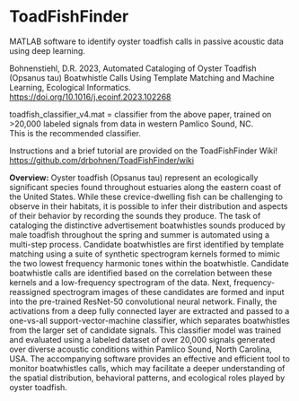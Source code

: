 # ToadFishFinder
MATLAB software to identify oyster toadfish calls in passive acoustic data using deep learning. 

Bohnenstiehl, D.R. 2023, Automated Cataloging of Oyster Toadfish (Opsanus tau) Boatwhistle Calls Using Template Matching and Machine Learning, Ecological Informatics. https://doi.org/10.1016/j.ecoinf.2023.102268

toadfish_classifier_v4.mat = classifier from the above paper, trained on >20,000 labeled signals from data in western Pamlico Sound, NC.  
This is the recommended classifier. 


Instructions and a brief tutorial are provided on the ToadFishFinder Wiki! 
https://github.com/drbohnen/ToadFishFinder/wiki


**Overview:** Oyster toadfish (Opsanus tau) represent an ecologically significant species found throughout estuaries along the eastern coast of the United States. While these crevice-dwelling fish can be challenging to observe in their habitats, it is possible to infer their distribution and aspects of their behavior by recording the sounds they produce.  The task of cataloging the distinctive advertisement boatwhistles sounds produced by male toadfish throughout the spring and summer is automated using a multi-step process. Candidate boatwhistles are first identified by template matching using a suite of synthetic spectrogram kernels formed to mimic the two lowest frequency harmonic tones within the boatwhistle. Candidate boatwhistle calls are identified based on the correlation between these kernels and a low-frequency spectrogram of the data. Next, frequency-reassigned spectrogram images of these candidates are formed and input into the pre-trained ResNet-50 convolutional neural network. Finally, the activations from a deep fully connected layer are extracted and passed to a one-vs-all support-vector-machine classifier, which separates boatwhistles from the larger set of candidate signals.  This classifier model was trained and evaluated using a labeled dataset of over 20,000 signals generated over diverse acoustic conditions within Pamlico Sound, North Carolina, USA.  The accompanying software provides an effective and efficient tool to monitor boatwhistles calls, which may facilitate a deeper understanding of the spatial distribution, behavioral patterns, and ecological roles played by oyster toadfish.

